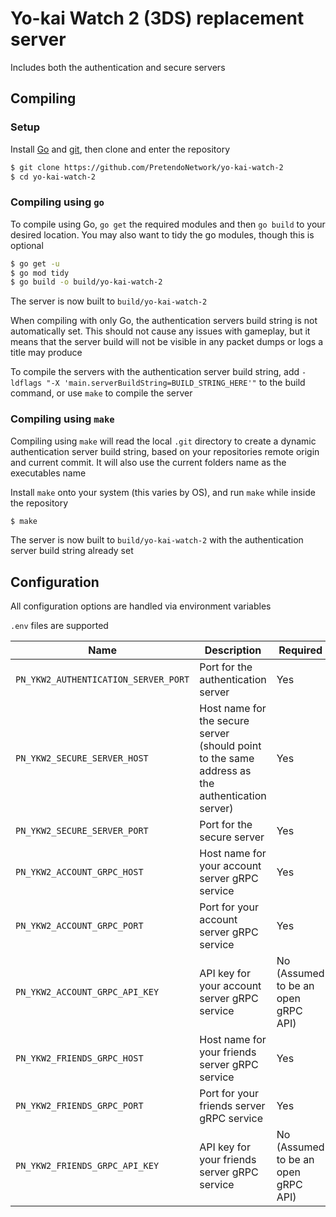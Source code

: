 # Yo-kai Watch 2 (3DS) replacement server
Includes both the authentication and secure servers

## Compiling

### Setup
Install [Go](https://go.dev/doc/install) and [git](https://git-scm.com/downloads), then clone and enter the repository

```bash
$ git clone https://github.com/PretendoNetwork/yo-kai-watch-2
$ cd yo-kai-watch-2
```

### Compiling using `go`
To compile using Go, `go get` the required modules and then `go build` to your desired location. You may also want to tidy the go modules, though this is optional

```bash
$ go get -u
$ go mod tidy
$ go build -o build/yo-kai-watch-2
```

The server is now built to `build/yo-kai-watch-2`

When compiling with only Go, the authentication servers build string is not automatically set. This should not cause any issues with gameplay, but it means that the server build will not be visible in any packet dumps or logs a title may produce

To compile the servers with the authentication server build string, add `-ldflags "-X 'main.serverBuildString=BUILD_STRING_HERE'"` to the build command, or use `make` to compile the server

### Compiling using `make`
Compiling using `make` will read the local `.git` directory to create a dynamic authentication server build string, based on your repositories remote origin and current commit. It will also use the current folders name as the executables name

Install `make` onto your system (this varies by OS), and run `make` while inside the repository

```bash
$ make
```

The server is now built to `build/yo-kai-watch-2` with the authentication server build string already set

## Configuration
All configuration options are handled via environment variables

`.env` files are supported

| Name                                      | Description                                                                                     | Required                                      |
|-------------------------------------------|-------------------------------------------------------------------------------------------------|-----------------------------------------------|
| `PN_YKW2_AUTHENTICATION_SERVER_PORT` | Port for the authentication server                                                              | Yes                                           |
| `PN_YKW2_SECURE_SERVER_HOST`         | Host name for the secure server (should point to the same address as the authentication server) | Yes                                           |
| `PN_YKW2_SECURE_SERVER_PORT`         | Port for the secure server                                                                      | Yes                                           |
| `PN_YKW2_ACCOUNT_GRPC_HOST`          | Host name for your account server gRPC service                                                  | Yes                                           |
| `PN_YKW2_ACCOUNT_GRPC_PORT`          | Port for your account server gRPC service                                                       | Yes                                           |
| `PN_YKW2_ACCOUNT_GRPC_API_KEY`       | API key for your account server gRPC service                                                    | No (Assumed to be an open gRPC API)           |
| `PN_YKW2_FRIENDS_GRPC_HOST`          | Host name for your friends server gRPC service                                                  | Yes                                           |
| `PN_YKW2_FRIENDS_GRPC_PORT`          | Port for your friends server gRPC service                                                       | Yes                                           |
| `PN_YKW2_FRIENDS_GRPC_API_KEY`       | API key for your friends server gRPC service                                                    | No (Assumed to be an open gRPC API)           |